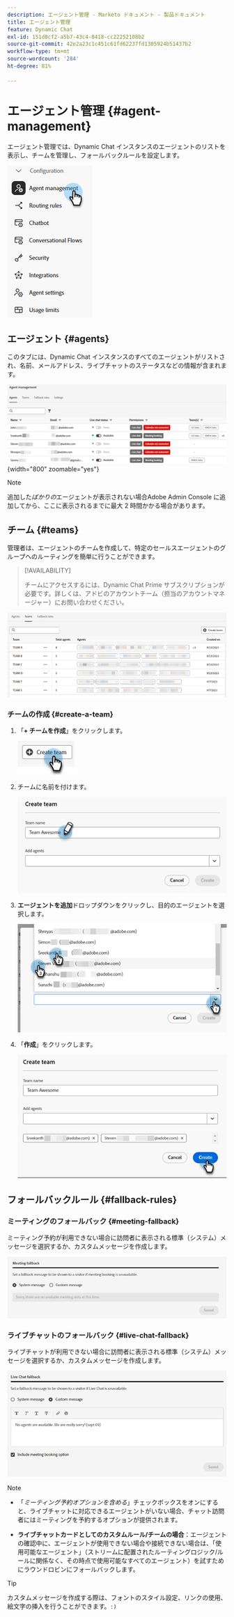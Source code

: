 ```yaml
---
description: エージェント管理 - Marketo ドキュメント - 製品ドキュメント
title: エージェント管理
feature: Dynamic Chat
exl-id: 151d8cf2-a5b7-43c4-8418-cc22252108b2
source-git-commit: 42e2a23c1c451c61fd62237fd1305924b51437b2
workflow-type: tm+mt
source-wordcount: '284'
ht-degree: 81%

---
```


# エージェント管理 {#agent-management}

エージェント管理では、Dynamic Chat インスタンスのエージェントのリストを表示し、チームを管理し、フォールバックルールを設定します。

![](assets/agent-management-1.png)

## エージェント {#agents}

このタブには、Dynamic Chat インスタンスのすべてのエージェントがリストされ、名前、メールアドレス、ライブチャットのステータスなどの情報が含まれます。

![](assets/agent-management-2.png){width="800" zoomable="yes"}

>[!NOTE]
>
>追加した&#x200B;_ばかりの_&#x200B;エージェントが表示されない場合Adobe Admin Console に追加してから、ここに表示されるまでに最大 2 時間かかる場合があります。

## チーム {#teams}

管理者は、エージェントのチームを作成して、特定のセールスエージェントのグループへのルーティングを簡単に行うことができます。

>[!AVAILABILITY]
>
>チームにアクセスするには、Dynamic Chat Prime サブスクリプションが必要です。詳しくは、アドビのアカウントチーム（担当のアカウントマネージャー）にお問い合わせください。

![](assets/agent-management-3.png)

### チームの作成 {#create-a-team}

1. 「**+ チームを作成**」をクリックします。

   ![](assets/agent-management-4.png)

1. チームに名前を付けます。

   ![](assets/agent-management-5.png)

1. **エージェントを追加**&#x200B;ドロップダウンをクリックし、目的のエージェントを選択します。

   ![](assets/agent-management-6.png)

1. 「**作成**」をクリックします。

   ![](assets/agent-management-7.png)

## フォールバックルール {#fallback-rules}

### ミーティングのフォールバック {#meeting-fallback}

ミーティング予約が利用できない場合に訪問者に表示される標準（システム）メッセージを選択するか、カスタムメッセージを作成します。

![](assets/agent-management-8.png)

### ライブチャットのフォールバック {#live-chat-fallback}

ライブチャットが利用できない場合に訪問者に表示される標準（システム）メッセージを選択するか、カスタムメッセージを作成します。

![](assets/agent-management-9.png)

>[!NOTE]
>
>* 「_ミーティング予約オプションを含める_」チェックボックスをオンにすると、ライブチャットに対応できるエージェントがいない場合、チャット訪問者にはミーティングを予約するオプションが提供されます。
>
>* **ライブチャットカードとしてのカスタムルール/チームの場合**：エージェントの確認中に、エージェントが使用できない場合や接続できない場合は、「使用可能なエージェント」（ストリームに配置されたルーティングロジック/ルールに関係なく、その時点で使用可能なすべてのエージェント）を試すためにラウンドロビンにフォールバックします。

>[!TIP]
>
>カスタムメッセージを作成する際は、フォントのスタイル設定、リンクの使用、絵文字の挿入を行うことができます。`:)`
